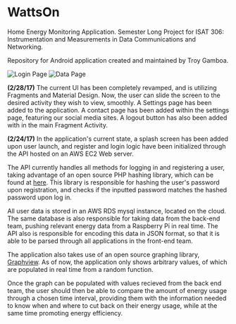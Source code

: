 # WattsOn
Home Energy Monitoring Application. Semester Long Project for ISAT 306: Instrumentation and Measurements in Data Communications and Networking.

Repository for Android application created and maintained by Troy Gamboa.

![Login Page](http://i.imgur.com/rZrlPdD.png "Screenshot of Login Page") ![Data Page](http://i.imgur.com/P8EFs51.png "Screenshot of Data Page")


**(2/28/17)**
	The current UI has been completely revamped, and is utilizing Fragments and Material Design. Now, the user can slide the screen to the desired activity they wish to view, smoothly. A Settings page has been added to the application. A contact page has been added within the settings page, featuring our social media sites. A logout button has also been added with in the main Fragment Activity.

**(2/24/17)**
  In the application's current state, a splash screen has been added upon user launch, and register and login logic have been initialized through the API hosted on an AWS EC2 Web server.   
  
  The API currently handles all methods for logging in and registering a user, taking advantage of an open source PHP hashing library, which can be found at [here](https://github.com/ircmaxell/password_compat). This library is responsible for hashing the user's password upon registration, and checks if the inputted password matches the hashed password upon log in.   
  
  All user data is stored in an AWS RDS mysql instance, located on the cloud. The same database is also responsible for taking data from the back-end team, pushing relevant energy data from a Raspberry Pi in real time. The API also is responsible for encoding this data in JSON format, so that it is able to be parsed through all applications in the front-end team.   
  
  The application also takes use of an open source graphing library, [Graphview](http://www.android-graphview.org/). As of now, the application only shows arbitrary values, of which are populated in real time from a random function.   
  
  Once the graph can be populated with values recieved from the back end team, the user should then be able to compare the amount of energy usage through a chosen time interval, providing them with the information needed to know when and where to cut back on their energy usage, while at the same time promoting energy efficiency.

